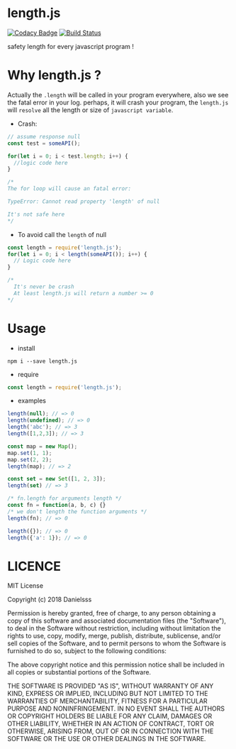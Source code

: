 # length.js

[![Codacy Badge](https://api.codacy.com/project/badge/Grade/47748c98a2a142958333845ba6343225)](https://app.codacy.com/app/danielsss/length.js?utm_source=github.com&utm_medium=referral&utm_content=danielsss/length.js&utm_campaign=Badge_Grade_Dashboard)
[![Build Status](https://travis-ci.com/danielsss/length.js.svg?branch=master)](https://travis-ci.com/danielsss/length.js)

safety length for every javascript program !

# Why length.js ?
Actually the `.length` will be called in your program everywhere, also we see
the fatal error in your log. perhaps, it will crash your program, the `length.js`
will `resolve` all the length or size of `javascript variable`.

* Crash:
```js
// assume response null
const test = someAPI();

for(let i = 0; i < test.length; i++) {
  //logic code here
}

/* 
The for loop will cause an fatal error:

TypeError: Cannot read property 'length' of null

It's not safe here 
*/
```

* To avoid call the `length` of null
```js
const length = require('length.js');
for(let i = 0; i < length(someAPI()); i++) {
  // Logic code here
}

/* 
  It's never be crash
  At least length.js will return a number >= 0 
*/
```

# Usage

* install
```shell
npm i --save length.js
```

* require
```js
const length = require('length.js');
```

* examples
```js
length(null); // => 0
length(undefined); // => 0
length('abc'); // => 3
length([1,2,3]); // => 3

const map = new Map();
map.set(1, 1);
map.set(2, 2);
length(map); // => 2

const set = new Set([1, 2, 3]);
length(set) // => 3

/* fn.length for arguments length */
const fn = function(a, b, c) {}
/* we don't length the function arguments */
length(fn); // => 0

length({}); // => 0
length({'a': 1}); // => 0

```

# LICENCE

MIT License

Copyright (c) 2018 Danielsss

Permission is hereby granted, free of charge, to any person obtaining a copy
of this software and associated documentation files (the "Software"), to deal
in the Software without restriction, including without limitation the rights
to use, copy, modify, merge, publish, distribute, sublicense, and/or sell
copies of the Software, and to permit persons to whom the Software is
furnished to do so, subject to the following conditions:

The above copyright notice and this permission notice shall be included in all
copies or substantial portions of the Software.

THE SOFTWARE IS PROVIDED "AS IS", WITHOUT WARRANTY OF ANY KIND, EXPRESS OR
IMPLIED, INCLUDING BUT NOT LIMITED TO THE WARRANTIES OF MERCHANTABILITY,
FITNESS FOR A PARTICULAR PURPOSE AND NONINFRINGEMENT. IN NO EVENT SHALL THE
AUTHORS OR COPYRIGHT HOLDERS BE LIABLE FOR ANY CLAIM, DAMAGES OR OTHER
LIABILITY, WHETHER IN AN ACTION OF CONTRACT, TORT OR OTHERWISE, ARISING FROM,
OUT OF OR IN CONNECTION WITH THE SOFTWARE OR THE USE OR OTHER DEALINGS IN THE
SOFTWARE.
